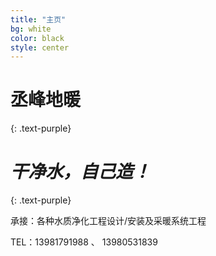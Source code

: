 ```yaml
---
title: "主页"
bg: white
color: black
style: center
---
```


# 丞峰地暖
{: .text-purple}

<span class="fa-stack subtlecircle" style="font-size:100px; background:rgba(255,166,0,0.1)">
  <i class="fa fa-circle fa-stack-2x text-white"></i>
  <i class="fa fa-bicycle fa-stack-1x text-orange"></i>
</span>

# *干净水，自己造！*
{: .text-purple}


承接：各种水质净化工程设计/安装及采暖系统工程

TEL：13981791988 、 13980531839
